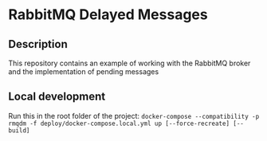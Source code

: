# RabbitMQ Delayed Messages

## Description
This repository contains an example of working with the RabbitMQ broker and the implementation of pending messages

## Local development
Run this in the root folder of the project:
`docker-compose --compatibility -p rmqdm -f deploy/docker-compose.local.yml up [--force-recreate] [--build]`
